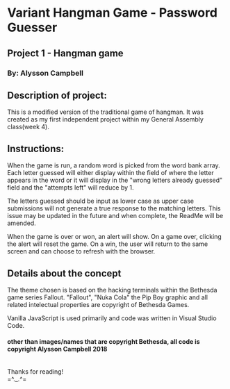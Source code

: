 # Variant Hangman Game - Password Guesser

## Project 1 - Hangman game

### By: Alysson Campbell

## Description of project:

This is a modified version of the traditional game of hangman. It was created as my first independent project within my General Assembly class(week 4).

## Instructions:

When the game is run, a random word is picked from the word bank array.
Each letter guessed will either display within the field of where the letter appears in the word or it will display in the "wrong letters already guessed" field and the "attempts left" will reduce by 1.

The letters guessed should be input as lower case as upper case submissions will not generate a true response to the matching letters.
This issue may be updated in the future and when complete, the ReadMe will be amended.

When the game is over or won, an alert will show. On a game over, clicking the alert will reset the game. On a win, the user will return to the same screen and can choose to refresh with the browser.

## Details about the concept

The theme chosen is based on the hacking terminals within the Bethesda game series Fallout. "Fallout", "Nuka Cola" the Pip Boy graphic and all related intelectual properties are copyright of Bethesda Games.

Vanilla JavaScript is used primarily and code was written in Visual Studio Code.

#### other than images/names that are copyright Bethesda, all code is copyright Alysson Campbell 2018

<br>Thanks for reading!<br>
=^.\_.^=
